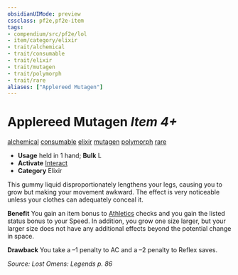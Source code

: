 ```yaml
---
obsidianUIMode: preview
cssclass: pf2e,pf2e-item
tags:
- compendium/src/pf2e/lol
- item/category/elixir
- trait/alchemical
- trait/consumable
- trait/elixir
- trait/mutagen
- trait/polymorph
- trait/rare
aliases: ["Applereed Mutagen"]
---
```

# Applereed Mutagen *Item 4+*  
[alchemical](../../../rules/traits/alchemical.md)  [consumable](../../../rules/traits/consumable.md)  [elixir](../../../rules/traits/elixir.md)  [mutagen](../../../rules/traits/mutagen.md)  [polymorph](../../../rules/traits/polymorph.md)  [rare](../../../rules/traits/rare.md)  

- **Usage** held in 1 hand; **Bulk** L
- **Activate** [Interact](../../../rules/actions/interact.md)
- **Category** Elixir

This gummy liquid disproportionately lengthens your legs, causing you to grow but making your movement awkward. The effect is very noticeable unless your clothes can adequately conceal it.

**Benefit** You gain an item bonus to [Athletics](../../skills.md#Athletics) checks and you gain the listed status bonus to your Speed. In addition, you grow one size larger, but your larger size does not have any additional effects beyond the potential change in space.

**Drawback** You take a –1 penalty to AC and a –2 penalty to Reflex saves.

*Source: Lost Omens: Legends p. 86*